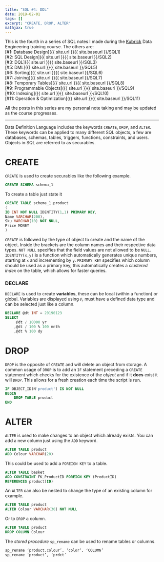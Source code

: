 ```yaml
---
title: "SQL #4: DDL"
date: 2019-02-01
tags: []
excerpt: "CREATE, DROP, ALTER"
mathjax: true
---
```


This is the fourth in a series of SQL notes I made during the [Kubrick](https://kubrickgroup.com/) Data Engineering training course. The others are:  
[#1: Database Design]({{ site.url }}{{ site.baseurl }}/SQL1)  
[#2: SQL Design]({{ site.url }}{{ site.baseurl }}/SQL2)  
[#3: DQL]({{ site.url }}{{ site.baseurl }}/SQL3)  
[#5: DML]({{ site.url }}{{ site.baseurl }}/SQL5)  
[#6: Sorting]({{ site.url }}{{ site.baseurl }}/SQL6)  
[#7: Joining]({{ site.url }}{{ site.baseurl }}/SQL7)  
[#8: Temporary Tables]({{ site.url }}{{ site.baseurl }}/SQL8)  
[#9: Programmable Objects]({{ site.url }}{{ site.baseurl }}/SQL9)  
[#10: Indexing]({{ site.url }}{{ site.baseurl }}/SQL10)  
[#11: Operation & Optimization]({{ site.url }}{{ site.baseurl }}/SQL11)  

All the posts in this series are my personal note taking and may be updated as the course progresses.  

---
Data Definition Language includes the keywords `CREATE`, `DROP`, and `ALTER`. These keywords can be applied to many different SQL objects, a few are databases, schemas, tables, triggers, functions, constraints, and users. Objects in SQL are referred to as securables.  

# CREATE  
`CREATE` is used to create securables like the following example.  
```sql
CREATE SCHEMA schema_1
```  

To create a table just state it
```sql
CREATE TABLE schema_1.product
(
ID INT NOT NULL IDENTITY(1,1) PRIMARY KEY,
Name VARCHAR(200),
Sku VARCHAR(10) NOT NULL,
Price MONEY
)
```  

`CREATE` is followed by the type of object to create and the name of the object. Inside the brackets are the column names and their respective data types. `NOT NULL` specifies that the field values are not allowed to be `NULL`. `IDENTITY(x,y)` is a function which automatically generates unique numbers, starting at `x` and incrementing by `y`. `PRIMARY KEY` specifies which column should be used as a primary key, this automatically creates a *clustered index* on the table, which allows for faster queries.  

### DECLARE  
`DECLARE` is used to create **variables**, these can be local (within a function) or global. Variables are displayed using `@`, must have a defined data type and can be selected just like a column.  
```sql
DECLARE @dt INT = 20190123
SELECT
	 @dt / 10000 yr
	,@dt / 100 % 100 mnth
	,@dt % 100 dy
```  

# DROP  
`DROP` is the opposite of `CREATE` and will delete an object from storage. A common usage of `DROP` is to add an `IF` statement preceding a `CREATE` statement which checks for the existence of the *object* and if it **does** exist it will `DROP`. This allows for a fresh creation each time the script is run.  
```sql
IF OBJECT_ID(N'product') IS NOT NULL
BEGIN
	DROP TABLE product
END
```  

# ALTER  
`ALTER` is used to make changes to an object which already exists. You can add a new column just using the `ADD` keyword.  
```sql
ALTER TABLE product
ADD Colour VARCHAR(20)
``` 

This could be used to add a `FOREIGN KEY` to a table.  
```sql
ALTER TABLE basket
ADD CONSTRAINT FK_ProductID FOREIGN KEY (ProductID)
REFERENCES product(ID)
```  

An `ALTER` can also be nested to change the type of an existing column for example.  
```sql
ALTER TABLE product
ALTER Colour VARCHAR(30) NOT NULL
```  
Or to `DROP` a column.  
```sql
ALTER TABLE product
DROP COLUMN Colour
```  

The *stored procedure* `sp_rename` can be used to rename tables or columns.  
```sql
sp_rename ‘product.colour’, ‘color’, ‘COLUMN’
sp_rename ‘product’, ‘prdct’ 
```  